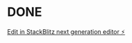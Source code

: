 # DONE

[Edit in StackBlitz next generation editor ⚡️](https://stackblitz.com/~/github.com/IamVigneshk/DONE)